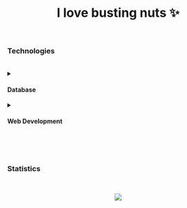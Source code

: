 <h1 align="center">I love busting nuts ✨</h1>



<br>
<h3>Technologies</h3><br>
<div>
  <details>
  <summary><h4>Database</h4></summary>
  <img src="https://github.com/devicons/devicon/blob/master/icons/java/java-original-wordmark.svg" title="Java" alt="Java" width="32" height="32"/>&nbsp;
  <img src="https://github.com/devicons/devicon/blob/master/icons/react/react-original-wordmark.svg" title="React" alt="React" width="32" height="32"/>&nbsp;
  <img src="https://github.com/devicons/devicon/blob/master/icons/spring/spring-original-wordmark.svg" title="Spring" alt="Spring" width="32" height="32"/>&nbsp;
  <img src="https://github.com/devicons/devicon/blob/master/icons/materialui/materialui-original.svg" title="Material UI" alt="Material UI" width="32" height="32"/>&nbsp;
  <img src="https://github.com/devicons/devicon/blob/master/icons/firebase/firebase-plain-wordmark.svg" title="Firebase" alt="Firebase" width="32" height="32"/>&nbsp;
  <img src="https://github.com/devicons/devicon/blob/master/icons/gatsby/gatsby-original.svg" title="Gatsby"  alt="Gatsby" width="32" height="32"/>&nbsp;
  <img src="https://github.com/devicons/devicon/blob/master/icons/mysql/mysql-original-wordmark.svg" title="MySQL"  alt="MySQL" width="32" height="32"/>&nbsp;
  <img src="https://github.com/devicons/devicon/blob/master/icons/nodejs/nodejs-original-wordmark.svg" title="NodeJS" alt="NodeJS" width="32" height="32"/>&nbsp;
  <img src="https://github.com/devicons/devicon/blob/master/icons/amazonwebservices/amazonwebservices-plain-wordmark.svg" title="AWS" alt="AWS" width="32" height="32"/>&nbsp;
  <img src="https://github.com/devicons/devicon/blob/master/icons/git/git-original-wordmark.svg" title="Git" **alt="Git" width="32" height="32"/>
  </details>
  <details>
    <summary><h4>Web Development</h4></summary>
  <img src="https://github.com/devicons/devicon/blob/master/icons/css3/css3-plain-wordmark.svg"  title="CSS3" alt="CSS" width="32" height="32"/>&nbsp;
  <img src="https://github.com/devicons/devicon/blob/master/icons/html5/html5-original.svg" title="HTML5" alt="HTML" width="32" height="32"/>&nbsp;
  <img src="https://github.com/devicons/devicon/blob/master/icons/javascript/javascript-original.svg" title="JavaScript" alt="JavaScript" width="32" height="32"/>&nbsp;
  </details>
</div>

<br><br>
 <h3>Statistics</h3><br>
<div align="center">
 
![](http://github-profile-summary-cards.vercel.app/api/cards/profile-details?username=deltagamingch&theme=tokyonight)
